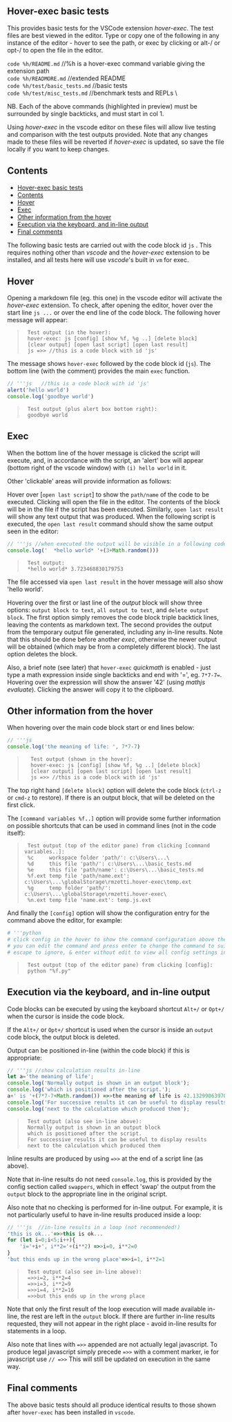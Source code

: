 ## Hover-exec basic tests

This provides basic tests for the VSCode extension *hover-exec*. The test files are best viewed in the editor. Type or copy one of the following in any instance of the editor - hover to see the path, or exec by clicking or alt-/ or opt-/ to open the file in the editor.

`code %h/README.md`            //%h is a hover-exec command variable giving the extension path \
`code %h/READMORE.md`       //extended README \
`code %h/test/basic_tests.md` //basic tests \
`code %h/test/misc_tests.md`  //benchmark tests and REPLs \

NB. Each of the above commands (highlighted in preview) must be surrounded by single backticks, and must start in col 1.

Using *hover-exec* in the vscode editor on these files will allow live testing and comparison with the test outputs provided. Note that any changes made to these files will be reverted if *hover-exec* is updated, so save the file locally if you want to keep changes.

## Contents
- [Hover-exec basic tests](#hover-exec-basic-tests)
- [Contents](#contents)
- [Hover](#hover)
- [Exec](#exec)
- [Other information from the hover](#other-information-from-the-hover)
- [Execution via the keyboard, and in-line output](#execution-via-the-keyboard-and-in-line-output)
- [Final comments](#final-comments)

The following basic tests are carried out with the code block id `js` . This requires nothing other than *vscode* and the *hover-exec* extension to be installed, and all tests here will use *vscode*'s built in `vm` for exec.

## Hover
Opening a markdown file (eg. this one) in the vscode editor will activate the *hover-exec* extension. To check, after opening the editor, hover over the start line `js ...` or over the end line of the code block. The following hover message will appear:

>      Test output (in the hover):
>      hover-exec: js [config] [show %f, %g ..] [delete block]
>      [clear output] [open last script] [open last result]
>      js =>> //this is a code block with id 'js'

The message shows `hover-exec` followed by the code block id (`js`). The bottom line (with the comment) provides the main `exec` function.

```js   //this is a code block with id 'js'
// '''js   //this is a code block with id 'js'
alert('hello world')
console.log('goodbye world')
```
>      Test output (plus alert box bottom right):
>      goodbye world

## Exec
When the bottom line of the hover message is clicked the script will execute, and, in accordance with the script,  an 'alert' box will appear (bottom right of the vscode window) with `(i) hello world` in it.

Other 'clickable' areas will provide information as follows:

Hover over [`open last script`] to show the `path/name` of the code to be executed. Clicking will open the file in the editor. The contents of the block will be in the file if the script has been executed. Similarly, `open last result` will show any text output that was produced. When the following script is executed, the `open last result` command should show the same output seen in the editor:

```js //when executed the output will be visible in a following code block titled 'output'.
// '''js //when executed the output will be visible in a following code block titled 'output'.
console.log('  *hello world* '+(3+Math.random()))
```
>      Test output:
>      *hello world* 3.723468830179753

The file accessed via `open last result` in the hover message will also show 'hello world'.

Hovering  over the first or last line of the *output* block will show three options: `output block to text`, `all output to text`, and `delete output block`. The first option simply removes the code block triple backtick lines, leaving the contents as markdown text. The second provides the output from the temporary output file generated, including any in-line results. Note that this should be done before another *exec*, otherwise the newer output will be obtained (which may be from a completely different block). The last option deletes the block. 

Also, a brief note (see later) that `hover-exec` *quickmath* is enabled - just type a math expression inside single backticks and end with '=', eg. `7*7-7=`. Hovering over the expression will show the answer '42' (using *mathjs evaluate*). Clicking the answer will copy it to the clipboard.

## Other information from the hover

When hovering over the main code block start or end lines below:

```js
// '''js
console.log('the meaning of life: ', 7*7-7)
```
>       Test output (shown in the hover):
>       hover-exec: js [config] [show %f, %g ..] [delete block]
>       [clear output] [open last script] [open last result]
>       js =>> //this is a code block with id 'js'

The top right hand `[delete block]` option will delete the code block (`ctrl-z` or `cmd-z` to restore). If there is an output block, that will be deleted on the first click.

The `[command variables %f..]` option will provide some further information on possible shortcuts that can be used in command lines (not in the code itself):

>      Test output (top of the editor pane) from clicking [command variables..]:
>      %c     workspace folder 'path/': c:\Users\...\
>      %d     this file 'path/': c:\Users\...\basic_tests.md
>      %e     this file 'path/name': c:\Users\...\basic_tests.md
>      %f.ext temp file 'path/name.ext': c:\Users\...\globalStorage\rmzetti.hover-exec\temp.ext
>      %g     temp folder 'path/': c:\Users\...\globalStorage\rmzetti.hover-exec\
>      %n.ext temp file 'name.ext': temp.js.ext

And finally the `[config]` option will show the configuration entry for the command above the editor, for example:

```python
# '''python
# click config in the hover to show the command configuration above the editor
# you can edit the command and press enter to change the command to suit
# escape to ignore, & enter without edit to view all config settings in settings.json
```
>      Test output (top of the editor pane) from clicking [config]:
>      python "%f.py"

## Execution via the keyboard, and in-line output

Code blocks can be executed by using the keyboard shortcut `Alt+/` or `Opt+/` when the cursor is inside the code block.

If the `Alt+/` or `Opt+/` shortcut is used when the cursor is inside an `output` code block, the output block is deleted.

Output can be positioned in-line (within the code block) if this is appropriate:

```js //show calculation results in-line
// '''js //show calculation results in-line
let a='the meaning of life';
console.log('Normally output is shown in an output block');
console.log('which is positioned after the script.');
a+' is '+(7*7-7+Math.random()) =>>the meaning of life is 42.13299063970367
console.log('For successive results it can be useful to display results');
console.log('next to the calculation which produced them');
```
>      Test output (also see in-line above):
>      Normally output is shown in an output block
>      which is positioned after the script.
>      For successive results it can be useful to display results
>      next to the calculation which produced them

Inline results are produced by using `=>>` at the end of a script line (as above).

Note that in-line results do not need `console.log`, this is provided by the config section called `swappers`, which in effect 'swap' the output from the `output` block to the appropriate line in the original script.

Also note that no checking is performed for in-line output. For example, it is not particularly useful to have in-line results produced inside a loop:

```js
// '''js  //in-line results in a loop (not recommended!) 
'this is ok...'=>>this is ok...
for (let i=0;i<5;i++){
    'i='+i+', i**2='+(i**2) =>>i=0, i**2=0
}
'but this ends up in the wrong place'=>>i=1, i**2=1
```
>      Test output (also see in-line above):
>      =>>i=2, i**2=4
>      =>>i=3, i**2=9
>      =>>i=4, i**2=16
>      =>>but this ends up in the wrong place

Note that only the first result of the loop execution will made available in-line, the rest are left in the `output` block. If there are further in-line results requested, they will not appear in the right place - avoid in-line results for statements in a loop.

Also note that lines with `=>>` appended are not actually legal javascript. To produce legal javascript simply precede `=>>` with a comment marker, ie for javascript use `// =>>` This will still be updated on execution in the same way.

## Final comments

The above basic tests should all produce identical results to those shown after `hover-exec` has been installed in `vscode`.


